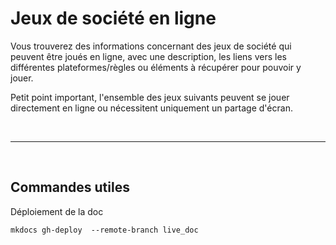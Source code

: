 # Jeux de société en ligne

Vous trouverez des informations concernant des jeux de société qui peuvent être joués en ligne, avec une description, les liens vers les différentes plateformes/règles ou éléments à récupérer pour pouvoir y jouer.

Petit point important, l'ensemble des jeux suivants peuvent se jouer directement en ligne ou nécessitent uniquement un partage d'écran.

<br/>

---

<br/>

## Commandes utiles
Déploiement de la doc
```
mkdocs gh-deploy  --remote-branch live_doc
```
